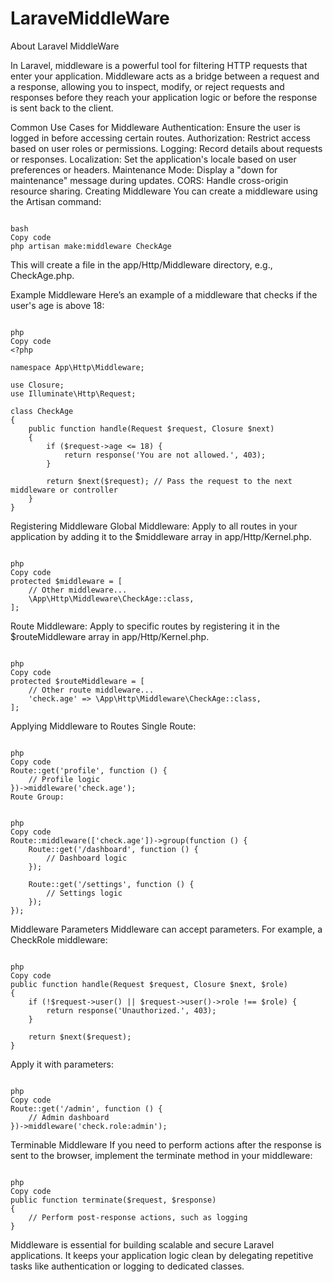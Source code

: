 # LaraveMiddleWare
About Laravel MiddleWare

In Laravel, middleware is a powerful tool for filtering HTTP requests that enter your application. Middleware acts as a bridge between a request and a response, allowing you to inspect, modify, or reject requests and responses before they reach your application logic or before the response is sent back to the client.

Common Use Cases for Middleware
Authentication: Ensure the user is logged in before accessing certain routes.
Authorization: Restrict access based on user roles or permissions.
Logging: Record details about requests or responses.
Localization: Set the application's locale based on user preferences or headers.
Maintenance Mode: Display a "down for maintenance" message during updates.
CORS: Handle cross-origin resource sharing.
Creating Middleware
You can create a middleware using the Artisan command:

```

bash
Copy code
php artisan make:middleware CheckAge

```

This will create a file in the app/Http/Middleware directory, e.g., CheckAge.php.

Example Middleware
Here’s an example of a middleware that checks if the user's age is above 18:

```

php
Copy code
<?php

namespace App\Http\Middleware;

use Closure;
use Illuminate\Http\Request;

class CheckAge
{
    public function handle(Request $request, Closure $next)
    {
        if ($request->age <= 18) {
            return response('You are not allowed.', 403);
        }

        return $next($request); // Pass the request to the next middleware or controller
    }
}

```

Registering Middleware
Global Middleware: Apply to all routes in your application by adding it to the $middleware array in app/Http/Kernel.php.

```

php
Copy code
protected $middleware = [
    // Other middleware...
    \App\Http\Middleware\CheckAge::class,
];

```

Route Middleware: Apply to specific routes by registering it in the $routeMiddleware array in app/Http/Kernel.php.

```

php
Copy code
protected $routeMiddleware = [
    // Other route middleware...
    'check.age' => \App\Http\Middleware\CheckAge::class,
];

```

Applying Middleware to Routes
Single Route:

```

php
Copy code
Route::get('profile', function () {
    // Profile logic
})->middleware('check.age');
Route Group:

```

```

php
Copy code
Route::middleware(['check.age'])->group(function () {
    Route::get('/dashboard', function () {
        // Dashboard logic
    });

    Route::get('/settings', function () {
        // Settings logic
    });
});

```

Middleware Parameters
Middleware can accept parameters. For example, a CheckRole middleware:

```

php
Copy code
public function handle(Request $request, Closure $next, $role)
{
    if (!$request->user() || $request->user()->role !== $role) {
        return response('Unauthorized.', 403);
    }

    return $next($request);
}

```

Apply it with parameters:

```

php
Copy code
Route::get('/admin', function () {
    // Admin dashboard
})->middleware('check.role:admin');

```

Terminable Middleware
If you need to perform actions after the response is sent to the browser, implement the terminate method in your middleware:

```

php
Copy code
public function terminate($request, $response)
{
    // Perform post-response actions, such as logging
}

```

Middleware is essential for building scalable and secure Laravel applications. It keeps your application logic clean by delegating repetitive tasks like authentication or logging to dedicated classes.
